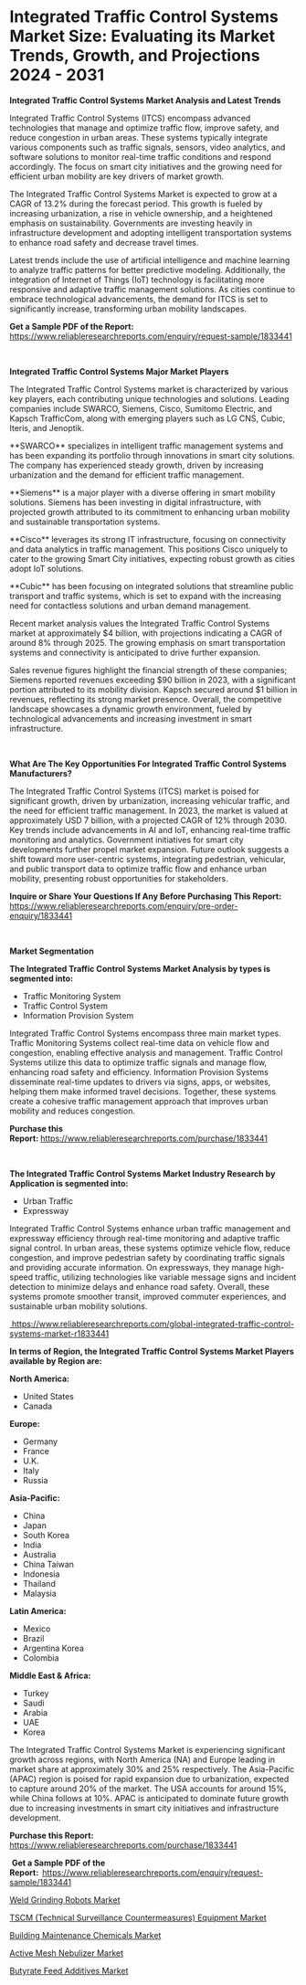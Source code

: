 <p><h1>Integrated Traffic Control Systems Market Size: Evaluating its Market Trends, Growth, and Projections 2024 - 2031</h1></p><p><strong>Integrated Traffic Control Systems Market Analysis and Latest Trends</strong></p>
<p><p>Integrated Traffic Control Systems (ITCS) encompass advanced technologies that manage and optimize traffic flow, improve safety, and reduce congestion in urban areas. These systems typically integrate various components such as traffic signals, sensors, video analytics, and software solutions to monitor real-time traffic conditions and respond accordingly. The focus on smart city initiatives and the growing need for efficient urban mobility are key drivers of market growth.</p><p>The Integrated Traffic Control Systems Market is expected to grow at a CAGR of 13.2% during the forecast period. This growth is fueled by increasing urbanization, a rise in vehicle ownership, and a heightened emphasis on sustainability. Governments are investing heavily in infrastructure development and adopting intelligent transportation systems to enhance road safety and decrease travel times. </p><p>Latest trends include the use of artificial intelligence and machine learning to analyze traffic patterns for better predictive modeling. Additionally, the integration of Internet of Things (IoT) technology is facilitating more responsive and adaptive traffic management solutions. As cities continue to embrace technological advancements, the demand for ITCS is set to significantly increase, transforming urban mobility landscapes.</p></p>
<p><strong>Get a Sample PDF of the Report:&nbsp;</strong> <a href="https://www.reliableresearchreports.com/enquiry/request-sample/1833441?utm_campaign=8&utm_medium=2&utm_source=Github&utm_content=ia&utm_term=01012025&utm_id=integrated-traffic-control-systems">https://www.reliableresearchreports.com/enquiry/request-sample/1833441</a></p>
<p>&nbsp;</p>
<p><strong>Integrated Traffic Control Systems Major Market Players</strong></p>
<p><p>The Integrated Traffic Control Systems market is characterized by various key players, each contributing unique technologies and solutions. Leading companies include SWARCO, Siemens, Cisco, Sumitomo Electric, and Kapsch TrafficCom, along with emerging players such as LG CNS, Cubic, Iteris, and Jenoptik.</p><p>**SWARCO** specializes in intelligent traffic management systems and has been expanding its portfolio through innovations in smart city solutions. The company has experienced steady growth, driven by increasing urbanization and the demand for efficient traffic management. </p><p>**Siemens** is a major player with a diverse offering in smart mobility solutions. Siemens has been investing in digital infrastructure, with projected growth attributed to its commitment to enhancing urban mobility and sustainable transportation systems.</p><p>**Cisco** leverages its strong IT infrastructure, focusing on connectivity and data analytics in traffic management. This positions Cisco uniquely to cater to the growing Smart City initiatives, expecting robust growth as cities adopt IoT solutions.</p><p>**Cubic** has been focusing on integrated solutions that streamline public transport and traffic systems, which is set to expand with the increasing need for contactless solutions and urban demand management.</p><p>Recent market analysis values the Integrated Traffic Control Systems market at approximately $4 billion, with projections indicating a CAGR of around 8% through 2025. The growing emphasis on smart transportation systems and connectivity is anticipated to drive further expansion.</p><p>Sales revenue figures highlight the financial strength of these companies; Siemens reported revenues exceeding $90 billion in 2023, with a significant portion attributed to its mobility division. Kapsch secured around $1 billion in revenues, reflecting its strong market presence. Overall, the competitive landscape showcases a dynamic growth environment, fueled by technological advancements and increasing investment in smart infrastructure.</p></p>
<p>&nbsp;</p>
<p><strong>What Are The Key Opportunities For Integrated Traffic Control Systems Manufacturers?</strong></p>
<p><p>The Integrated Traffic Control Systems (ITCS) market is poised for significant growth, driven by urbanization, increasing vehicular traffic, and the need for efficient traffic management. In 2023, the market is valued at approximately USD 7 billion, with a projected CAGR of 12% through 2030. Key trends include advancements in AI and IoT, enhancing real-time traffic monitoring and analytics. Government initiatives for smart city developments further propel market expansion. Future outlook suggests a shift toward more user-centric systems, integrating pedestrian, vehicular, and public transport data to optimize traffic flow and enhance urban mobility, presenting robust opportunities for stakeholders.</p></p>
<p><strong>Inquire or Share Your Questions If Any Before Purchasing This Report:</strong> <a href="https://www.reliableresearchreports.com/enquiry/pre-order-enquiry/1833441?utm_campaign=8&utm_medium=2&utm_source=Github&utm_content=ia&utm_term=01012025&utm_id=integrated-traffic-control-systems">https://www.reliableresearchreports.com/enquiry/pre-order-enquiry/1833441</a></p>
<p>&nbsp;</p>
<p><strong>Market Segmentation</strong></p>
<p><strong>The Integrated Traffic Control Systems Market Analysis by types is segmented into:</strong></p>
<p><ul><li>Traffic Monitoring System</li><li>Traffic Control System</li><li>Information Provision System</li></ul></p>
<p><p>Integrated Traffic Control Systems encompass three main market types. Traffic Monitoring Systems collect real-time data on vehicle flow and congestion, enabling effective analysis and management. Traffic Control Systems utilize this data to optimize traffic signals and manage flow, enhancing road safety and efficiency. Information Provision Systems disseminate real-time updates to drivers via signs, apps, or websites, helping them make informed travel decisions. Together, these systems create a cohesive traffic management approach that improves urban mobility and reduces congestion.</p></p>
<p><strong>Purchase this Report:&nbsp;</strong><a href="https://www.reliableresearchreports.com/purchase/1833441?utm_campaign=8&utm_medium=2&utm_source=Github&utm_content=ia&utm_term=01012025&utm_id=integrated-traffic-control-systems">https://www.reliableresearchreports.com/purchase/1833441</a></p>
<p>&nbsp;</p>
<p><strong>The Integrated Traffic Control Systems Market Industry Research by Application is segmented into:</strong></p>
<p><ul><li>Urban Traffic</li><li>Expressway</li></ul></p>
<p><p>Integrated Traffic Control Systems enhance urban traffic management and expressway efficiency through real-time monitoring and adaptive traffic signal control. In urban areas, these systems optimize vehicle flow, reduce congestion, and improve pedestrian safety by coordinating traffic signals and providing accurate information. On expressways, they manage high-speed traffic, utilizing technologies like variable message signs and incident detection to minimize delays and enhance road safety. Overall, these systems promote smoother transit, improved commuter experiences, and sustainable urban mobility solutions.</p></p>
<p><a href="https://www.reliableresearchreports.com/global-integrated-traffic-control-systems-market-r1833441?utm_campaign=8&utm_medium=2&utm_source=Github&utm_content=ia&utm_term=01012025&utm_id=integrated-traffic-control-systems">&nbsp;https://www.reliableresearchreports.com/global-integrated-traffic-control-systems-market-r1833441</a></p>
<p><strong>In terms of Region, the Integrated Traffic Control Systems Market Players available by Region are:</strong></p>
<p>
    <p> <strong> North America: </strong>
        <ul>
            <li>United States</li>
            <li>Canada</li>
        </ul>
        </p> 
    <p> <strong> Europe: </strong>
        <ul>
            <li>Germany</li>
            <li>France</li>
            <li>U.K.</li>
            <li>Italy</li>
            <li>Russia</li>
        </ul>
        </p> 
    <p> <strong> Asia-Pacific: </strong>
        <ul>
            <li>China</li>
            <li>Japan</li>
            <li>South Korea</li>
            <li>India</li>
            <li>Australia</li>
            <li>China Taiwan</li>
            <li>Indonesia</li>
            <li>Thailand</li>
            <li>Malaysia</li>
        </ul>
        </p> 
    <p> <strong> Latin America: </strong>
        <ul>
            <li>Mexico</li>
            <li>Brazil</li>
            <li>Argentina Korea</li>
            <li>Colombia</li>
        </ul>
        </p> 
    <p> <strong> Middle East & Africa: </strong>
        <ul>
            <li>Turkey</li>
            <li>Saudi</li>
            <li>Arabia</li>
            <li>UAE</li>
            <li>Korea</li>
        </ul>
    </p>
    </p>
<p><p>The Integrated Traffic Control Systems Market is experiencing significant growth across regions, with North America (NA) and Europe leading in market share at approximately 30% and 25% respectively. The Asia-Pacific (APAC) region is poised for rapid expansion due to urbanization, expected to capture around 20% of the market. The USA accounts for around 15%, while China follows at 10%. APAC is anticipated to dominate future growth due to increasing investments in smart city initiatives and infrastructure development.</p></p>
<p><strong>Purchase this Report: </strong><a href="https://www.reliableresearchreports.com/purchase/1833441?utm_campaign=8&utm_medium=2&utm_source=Github&utm_content=ia&utm_term=01012025&utm_id=integrated-traffic-control-systems">https://www.reliableresearchreports.com/purchase/1833441</a></p>
<p>&nbsp;<strong>Get a Sample PDF of the Report:&nbsp;&nbsp;</strong><a href="https://www.reliableresearchreports.com/enquiry/request-sample/1833441?utm_campaign=8&utm_medium=2&utm_source=Github&utm_content=ia&utm_term=01012025&utm_id=integrated-traffic-control-systems">https://www.reliableresearchreports.com/enquiry/request-sample/1833441</a></p>
<p><strong></strong></p>
<p><p><a href="https://github.com/NargisHussain432/Market-Research-Report-List-1/blob/main/weld-grinding-robots-market.md?utm_campaign=8&utm_medium=2&utm_source=Github&utm_content=ia&utm_term=01012025&utm_id=integrated-traffic-control-systems">Weld Grinding Robots Market</a></p><p><a href="https://github.com/angelajermaine/Market-Research-Report-List-5/blob/main/tscm-technical-surveillance-countermeasures-equipment-market.md?utm_campaign=8&utm_medium=2&utm_source=Github&utm_content=ia&utm_term=01012025&utm_id=integrated-traffic-control-systems">TSCM (Technical Surveillance Countermeasures) Equipment Market</a></p><p><a href="https://github.com/oliveroste6/Market-Research-Report-List-1/blob/main/building-maintenance-chemicals-market.md?utm_campaign=8&utm_medium=2&utm_source=Github&utm_content=ia&utm_term=01012025&utm_id=integrated-traffic-control-systems">Building Maintenance Chemicals Market</a></p><p><a href="https://github.com/sherikacas30/Market-Research-Report-List-1/blob/main/active-mesh-nebulizer-market.md?utm_campaign=8&utm_medium=2&utm_source=Github&utm_content=ia&utm_term=01012025&utm_id=integrated-traffic-control-systems">Active Mesh Nebulizer Market</a></p><p><a href="https://github.com/FahadAhmed223/Market-Research-Report-List-1/blob/main/butyrate-feed-additives-market.md?utm_campaign=8&utm_medium=2&utm_source=Github&utm_content=ia&utm_term=01012025&utm_id=integrated-traffic-control-systems">Butyrate Feed Additives Market</a></p></p>